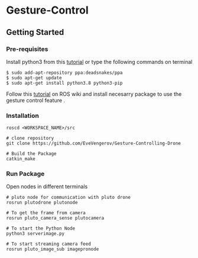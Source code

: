 # Gesture-Control
## Getting Started
### Pre-requisites
Install python3 from this [tutorial](https://realpython.com/installing-python/#how-to-install-on-ubuntu-and-linux-mint) or type the following commands on terminal 
```
$ sudo add-apt-repository ppa:deadsnakes/ppa
$ sudo apt-get update
$ sudo apt-get install python3.8 python3-pip
```
Follow this [tutorial](http://wiki.ros.org/kinetic/Installation/Ubuntu) on ROS wiki and install necesarry package to use the gesture control feature .
### Installation
```# Navigate to catkin workspace
roscd <WORKSPACE_NAME>/src

# clone repository
git clone https://github.com/EveVengerov/Gesture-Controlling-Drone

# Build the Package
catkin_make 
```
### Run Package 
Open nodes in different terminals
```
# pluto node for communication with pluto drone
rosrun plutodrone plutonode

# To get the frame from camera
rosrun pluto_camera_sense plutocamera

# To start the Python Node
python3 serverimage.py

# To start streaming camera feed
rosrun pluto_image_sub imagepronode 

```
